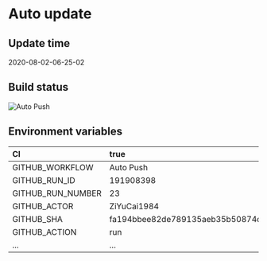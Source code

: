 ﻿# Auto update

## Update time

2020-08-02-06-25-02

## Build status

![Auto Push](https://github.com/ZiYuCai1984/Rustle.fmLuWorks.Automation.DailyPush/workflows/Auto%20Push/badge.svg)

## Environment variables

| CI  | true  |
| :------------ | :------------ |
| GITHUB_WORKFLOW	|  Auto Push |
| GITHUB_RUN_ID	|  191908398 |
| GITHUB_RUN_NUMBER	|  23 |
| GITHUB_ACTOR	|  ZiYuCai1984 |
| GITHUB_SHA	|  fa194bbee82de789135aeb35b50874c245b47e0d |
| GITHUB_ACTION	|  run |
| ... |...|
